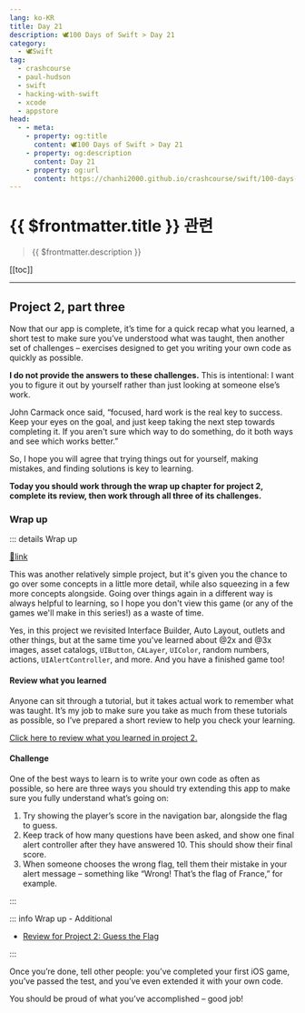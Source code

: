 ```yaml
---
lang: ko-KR
title: Day 21
description: 🕊️100 Days of Swift > Day 21
category:
  - 🕊️Swift
tag: 
  - crashcourse
  - paul-hudson
  - swift
  - hacking-with-swift
  - xcode
  - appstore
head:
  - - meta:
    - property: og:title
      content: 🕊️100 Days of Swift > Day 21
    - property: og:description
      content: Day 21
    - property: og:url
      content: https://chanhi2000.github.io/crashcourse/swift/100-days-of-swift/21.html
---
```


# {{ $frontmatter.title }} 관련

> {{ $frontmatter.description }}

[[toc]]

---

## Project 2, part three

Now that our app is complete, it’s time for a quick recap what you learned, a short test to make sure you’ve understood what was taught, then another set of challenges – exercises designed to get you writing your own code as quickly as possible.

__I do not provide the answers to these challenges.__ This is intentional: I want you to figure it out by yourself rather than just looking at someone else’s work.

John Carmack once said, “focused, hard work is the real key to success. Keep your eyes on the goal, and just keep taking the next step towards completing it. If you aren't sure which way to do something, do it both ways and see which works better.”

So, I hope you will agree that trying things out for yourself, making mistakes, and finding solutions is key to learning.

__Today you should work through the wrap up chapter for project 2, complete its review, then work through all three of its challenges.__

### Wrap up

::: details Wrap up
 
[📎link](https://www.hackingwithswift.com/read/2/6/wrap-up)

<VidStack src="youtube/w0ktVEpGet4" />

This was another relatively simple project, but it's given you the chance to go over some concepts in a little more detail, while also squeezing in a few more concepts alongside. Going over things again in a different way is always helpful to learning, so I hope you don't view this game (or any of the games we'll make in this series!) as a waste of time.

Yes, in this project we revisited Interface Builder, Auto Layout, outlets and other things, but at the same time you've learned about @2x and @3x images, asset catalogs, `UIButton`, `CALayer`, `UIColor`, random numbers, actions, `UIAlertController`, and more. And you have a finished game too!

#### Review what you learned

Anyone can sit through a tutorial, but it takes actual work to remember what was taught. It’s my job to make sure you take as much from these tutorials as possible, so I’ve prepared a short review to help you check your learning.

[Click here to review what you learned in project 2.][project-2-guesss-the-flag]

#### Challenge

One of the best ways to learn is to write your own code as often as possible, so here are three ways you should try extending this app to make sure you fully understand what’s going on:

1. Try showing the player’s score in the navigation bar, alongside the flag to guess.
2. Keep track of how many questions have been asked, and show one final alert controller after they have answered 10. This should show their final score.
3. When someone chooses the wrong flag, tell them their mistake in your alert message – something like “Wrong! That’s the flag of France,” for example.

:::

::: info Wrap up - Additional

- [Review for Project 2: Guess the Flag][project-2-guesss-the-flag]

:::


Once you’re done, tell other people: you’ve completed your first iOS game, you’ve passed the test, and you’ve even extended it with your own code.

You should be proud of what you’ve accomplished – good job!

[project-2-guesss-the-flag]: https://www.hackingwithswift.com/review/hws/project-2-guess-the-flag